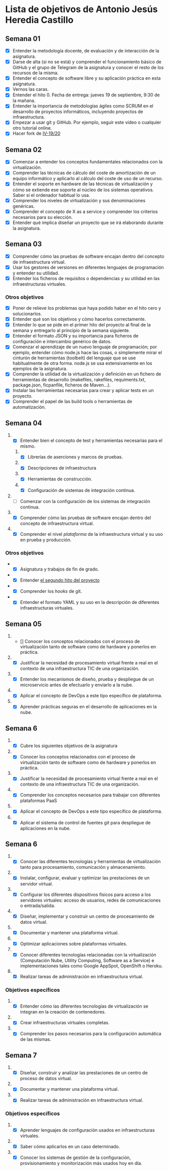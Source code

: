 # Lista de objetivos de Antonio Jesús Heredia Castillo
## Semana 01
- [x] Entender la metodología docente, de evaluación y de interacción de la asignatura.
- [x] Darse de alta (si no se está) y comprender el funcionamiento básico de GitHub y el grupo de Telegram de la asignatura y conocer el resto de los recursos de la misma.
- [x] Entender el concepto de software libre y su aplicación práctica en esta asignatura.
- [x] Vernos las caras.
- [x] Entender el hito 0. Fecha de entrega: jueves 19 de septiembre, 9:30 de la mañana.
- [x] Entender la importancia de metodologías ágiles como SCRUM en el desarrollo de proyectos informáticos, incluyendo proyectos de infraestructura.
- [x] Empezar a usar git y GitHub. Por ejemplo, seguir este vídeo o cualquier otro tutorial online.
- [x] Hacer fork de [IV-19/20](https://github.com/JJ/IV-19-20)

## Semana 02

- [x] Comenzar a entender los conceptos fundamentales relacionados con la virtualización.
- [x] Comprender las técnicas de cálculo del coste de amortización de un equipo informático y aplicarlo al cálculo del coste de uso de un recurso.
- [x] Entender el soporte en hardware de las técnicas de virtualización y cómo se extiende ese soporte al núcleo de los sistemas operativos. Saber si el ordenador habitual lo usa.
- [x] Comprender los niveles de virtualización y sus denominaciones genéricas.
- [x] Comprender el concepto de X as a service y comprender los criterios necesarios para su elección.
- [x] Entender qué implica diseñar un proyecto que se irá elaborando durante la asignatura.

## Semana 03

- [x] Comprender cómo las pruebas de software encajan dentro del concepto de infraestructura virtual.
- [x] Usar los gestores de versiones en diferentes lenguajes de programación y entender su utilidad.
- [x] Entender los ficheros de requisitos o dependencias y su utilidad en las infraestructuras virtuales.
### Otros objetivos

- [x] Poner de relieve los problemas que haya podido haber en el hito cero y solucionarlos.
- [x] Entender qué son los objetivos y cómo hacerlos correctamente.
- [x] Entender lo que se pide en el primer hito del proyecto al final de la semana y entregarlo al principio de la semana siguiente.
- [x] Entender el formato JSON y su importancia para ficheros de configuración e intercambio genérico de datos.
- [x] Comenzar el aprendizaje de un nuevo lenguaje de programación; por ejemplo, entender cómo node.js hace las cosas, o simplemente mirar el cinturón de herramientas (toolbelt) del lenguaje que se use habitualmente de otra forma. node.js se usa extensivamente en los ejemplos de la asignatura.
- [x] Comprender la utilidad de la virtualización y definición en un fichero de herramientas de desarrollo (makefiles, rakefiles, requiments.txt, package.json, ficpanfile, ficheros de Maven...).
- [x] Instalar las herramientas necesarias para crear y aplicar tests en un proyecto.
- [x] Comprender el papel de las build tools o herramientas de automatización.

## Semana 04
1. - [x]  Entender bien el concepto de test y herramientas necesarias para el mismo.
    1. - [x] Librerías de aserciones y marcos de pruebas.
    2. - [x] Descripciones de infraestructura
    3. - [x] Herramientas de construcción.
    4. - [x] Configuración de sistemas de integración continua.
2. - [ ] Comenzar con la configuración de los sistemas de integración
   continua.   
3.  - [x] Comprender cómo las pruebas de software encajan dentro del concepto  de infraestructura virtual.
4.  - [x] Comprender el nivel *plataforma* de la infraestructura virtual y su uso en prueba y producción.

### Otros objetivos
 * - [x] Asignatura y trabajos de fin de grado.
 * - [x] Entender [el segundo hito del proyecto](http://jj.github.io/IV/documentos/proyecto/2.CI)
 * - [x] Comprender los *hooks* de git.
 * - [X] Entender el formato YAML y su uso en la descripción de diferentes infraestructuras virtuales. 

## Semana 05

1. - [] Conocer los conceptos relacionados con el proceso de virtualización tanto de software como de hardware y ponerlos en práctica.

2. - [x] Justificar la necesidad de procesamiento virtual frente a real en el contexto de una infraestructura TIC de una organización.

3. - [x] Entender los mecanismos de diseño, prueba y despliegue de un microservicio antes de efectuarlo y enviarlo a la nube.

4. - [x]  Aplicar el concepto de DevOps a este tipo específico de plataforma.

5. - [x] Aprender prácticas seguras en el desarrollo de aplicaciones en la nube.

## Semana 6
1. - [x] Cubre los siguientes objetivos de la asignatura
2. - [x] Conocer los conceptos relacionados con el proceso de virtualización tanto de software como de hardware y ponerlos en práctica.
3. - [x] Justificar la necesidad de procesamiento virtual frente a real en el contexto de una infraestructura TIC de una organización.
4. - [x] Comprender los conceptos necesarios para trabajar con diferentes plataformas PaaS
5. - [x] Aplicar el concepto de DevOps a este tipo específico de plataforma.
6. - [x] Aplicar el sistema de control de fuentes git para despliegue de aplicaciones en la nube.

## Semana 6

1. - [x] Conocer las diferentes tecnologías y herramientas de virtualización tanto para procesamiento, comunicación y almacenamiento.
2. - [x] Instalar, configurar, evaluar y optimizar las prestaciones de un servidor virtual.
3. - [x] Configurar los diferentes dispositivos físicos para acceso a los servidores virtuales: acceso de usuarios, redes de comunicaciones o entrada/salida.
4. - [x] Diseñar, implementar y construir un centro de procesamiento de datos virtual.
5. - [x] Documentar y mantener una plataforma virtual.
6. - [x] Optimizar aplicaciones sobre plataformas virtuales.
7. - [x] Conocer diferentes tecnologías relacionadas con la virtualización (Computación Nube, Utility Computing, Software as a Service) e implementaciones tales como Google AppSpot, OpenShift o Heroku.
8. - [x] Realizar tareas de administración en infraestructura virtual.

### Objetivos específicos
1. - [x] Entender cómo las diferentes tecnologías de virtualización se integran en la creación de contenedores.
2. - [x] Crear infraestructuras virtuales completas.
3. - [x] Comprender los pasos necesarios para la configuración automática de las mismas.

## Semana 7
1. - [x] Diseñar, construir y analizar las prestaciones de un centro de proceso de datos virtual.

2. - [x] Documentar y mantener una plataforma virtual.

3. - [x] Realizar tareas de administración en infraestructura virtual.

### Objetivos específicos
1. - [x] Aprender lenguajes de configuración usados en infraestructuras virtuales.
2. - [x] Saber cómo aplicarlos en un caso determinado.
3. - [x] Conocer los sistemas de gestión de la configuración, provisionamiento y monitorización más usados hoy en día.
